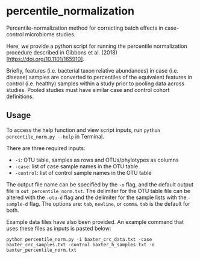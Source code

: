 # percentile_normalization
Percentile-normalization method for correcting batch effects in case-control microbiome studies.

Here, we provide a python script for running the percentile normalization procedure described in Gibbons et al. (2018) [https://doi.org/10.1101/165910].

Briefly, features (i.e. bacterial taxon relative abundances) in case (i.e. disease) samples are converted to percentiles of the equivalent features in control (i.e. healthy) samples within a study prior to pooling data across studies. Pooled studies must have similar case and control cohort definitions.

## Usage

To access the help function and view script inputs, run `python percentile_norm.py --help` in Terminal.

There are three required inputs:
* `-i`: OTU table, samples as rows and OTUs/phylotypes as columns
* `-case`: list of case sample names in the OTU table
* `-control`: list of control sample names in the OTU table

The output file name can be specified by the `-o` flag, and the default output file is `out_percentile_norm.txt`.
The delimiter for the OTU table file can be altered with the `-otu-d` flag and the delimiter for the sample lists with the `-sample-d` flag.
The options are: `tab`, `newline`, or `comma`. `tab` is the default for both.

Example data files have also been provided. An example command that uses these files as inputs is pasted below:

```
python percentile_norm.py -i baxter_crc_data.txt -case baxter_crc_samples.txt -control baxter_h_samples.txt -o baxter_percentile_norm.txt
```
